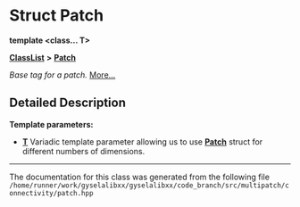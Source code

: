 

# Struct Patch

**template &lt;class... T&gt;**



[**ClassList**](annotated.md) **>** [**Patch**](structPatch.md)



_Base tag for a patch._ [More...](#detailed-description)


































































## Detailed Description




**Template parameters:**


* [**T**](structT.md) Variadic template parameter allowing us to use [**Patch**](structPatch.md) struct for different numbers of dimensions. 




    

------------------------------
The documentation for this class was generated from the following file `/home/runner/work/gyselalibxx/gyselalibxx/code_branch/src/multipatch/connectivity/patch.hpp`

